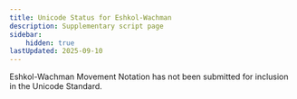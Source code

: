 ```yaml
---
title: Unicode Status for Eshkol-Wachman
description: Supplementary script page
sidebar:
    hidden: true
lastUpdated: 2025-09-10
---
```


Eshkol-Wachman Movement Notation has not been submitted for inclusion in the Unicode Standard.

[comment]: # (end of intro)

[comment]: # (start of blocks)



[comment]: # (end of blocks)

[comment]: # (start of chars)



[comment]: # (end of chars)

[comment]: # (start of rest)


